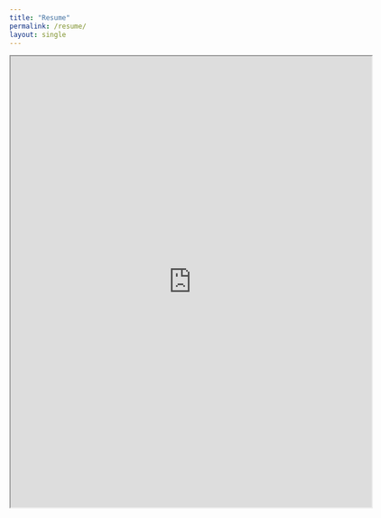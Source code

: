 ```yaml
---
title: "Resume"
permalink: /resume/
layout: single
---
```



<iframe src="https://drive.google.com/file/d/1GkqrO_KAyEfi-uVBYtI0a39ZnyIhMvRb/preview" width="640" height="800"></iframe>
